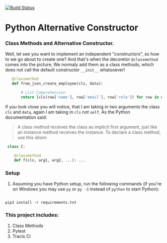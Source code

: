 [![Build Status](https://travis-ci.org/wandersonsc/Ptyhon-Alternative-Constructor.svg?branch=master)](https://travis-ci.org/wandersonsc/Ptyhon-Alternative-Constructor)

# Python Alternative Constructor

### Class Methods and Alternative Constructor.

Well, let see you want to implement an independent "constructors", so how to we go about to create one? And that's when the decoretor `@classmethod` comes into the picture, We normaly add them as a class methods, which does not call the default constructor `__init__` whatsoever!

```python
   @classmethod
   def from_json_create_employee(cls, data):

       # List Comprehension
       return [cls(row['name'], row['email'], row['role']) for row in data]
```

If you look close you will notice, that I am taking in two arguments the class `cls` and `data`, again I am taking in `cls` not `self`.
As the Python documentation said:

> A class method receives the class as implicit first argument, just like an instance method receives the instance. To declare a class method, use this idiom:

```python
 class C:

    @classmethod
    def f(cls, arg1, arg2, ...): ...
```

### Setup

1. Assuming you have Python setup, run the following commands (if you're on Windows you may use `py` or `py -3` instead of `python` to start Python):

```

pip3 install -r requirements.txt

```

### This project includes:

1. Class Methods
2. Pytest
3. Tracis CI

```

```
